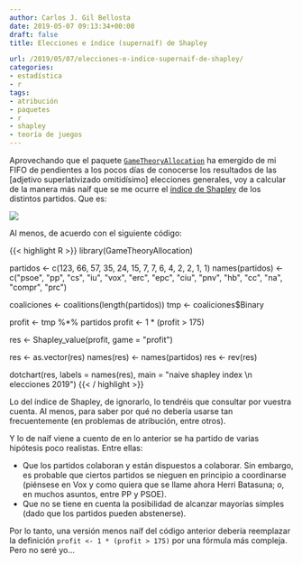 ```yaml
---
author: Carlos J. Gil Bellosta
date: 2019-05-07 09:13:34+00:00
draft: false
title: Elecciones e índice (supernaíf) de Shapley

url: /2019/05/07/elecciones-e-indice-supernaif-de-shapley/
categories:
- estadística
- r
tags:
- atribución
- paquetes
- r
- shapley
- teoría de juegos
---
```





Aprovechando que el paquete [`GameTheoryAllocation`](https://cran.r-project.org/package=GameTheoryAllocation) ha emergido de mi FIFO de pendientes a los pocos días de conocerse los resultados de las [adjetivo superlativizado omitidísimo] elecciones generales, voy a calcular de la manera más naíf que se me ocurre el [índice de Shapley](https://en.wikipedia.org/wiki/Shapley_value) de los distintos partidos. Que es:

![](/wp-uploads/2019/05/indice_shapley.png#center)

Al  menos, de acuerdo con el siguiente código:

{{< highlight R >}}
library(GameTheoryAllocation)

partidos <- c(123, 66, 57, 35, 24, 15, 7, 7,
              6, 4, 2, 2, 1, 1)
names(partidos) <- c("psoe", "pp", "cs", "iu",
                      "vox", "erc", "epc", "ciu",
                      "pnv", "hb", "cc", "na",
                      "compr", "prc")

coaliciones <- coalitions(length(partidos))
tmp <- coaliciones$Binary

profit <- tmp %*% partidos
profit <- 1 * (profit > 175)

res <- Shapley_value(profit, game = "profit")

res <- as.vector(res)
names(res) <- names(partidos)
res <- rev(res)

dotchart(res, labels = names(res),
          main = "naive shapley index \n elecciones 2019")
{{< / highlight >}}

Lo del índice de Shapley, de ignorarlo, lo tendréis que consultar por vuestra cuenta.  Al menos, para saber por qué no debería usarse tan frecuentemente (en problemas de atribución, entre otros).

Y lo de naíf viene a cuento de en lo anterior se ha partido de varias hipótesis poco realistas. Entre ellas:

* Que  los partidos colaboran y están dispuestos a colaborar. Sin embargo, es probable que ciertos partidos se nieguen en principio a coordinarse (piénsese en Vox y como quiera que se llame ahora Herri Batasuna; o, en muchos asuntos, entre PP y PSOE).
* Que no se tiene en cuenta la posibilidad de alcanzar mayorías simples (dado que los partidos pueden abstenerse).

Por lo tanto, una versión menos naíf del código anterior debería reemplazar la definición `profit <- 1 * (profit > 175)` por una fórmula más compleja. Pero no seré yo...
